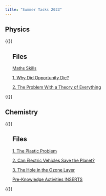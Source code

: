 ```yaml
---
title: "Summer Tasks 2023"
---
```


## Physics

{{<rawhtml>}}

<ul class="flex-ns flex-column mhn1-ns pa3">
    <div class="w-50-ns ph1-ns flex flex-column">
      <h2 class="f3 b lh-title pa3 primary black">Files</h2>
      <a href="../files/st23/phys-maths.pdf" class="no-underline pa3 bg-grey-1 br1 mb2 db raise flex items-center no-color">
        <p class="f4 b lh-solid primary ma0">Maths Skills</p>
      </a>
      <a href="../files/st23/phys1.pdf" class="no-underline pa3 bg-grey-1 br1 mb2 db raise flex items-center no-color">
        <p class="f4 b lh-solid primary ma0">1. Why Did Opportunity Die?</p>
      </a>
      <a href="../files/st23/phys2.pdf" class="no-underline pa3 bg-grey-1 br1 mb2 db raise flex items-center no-color">
        <p class="f4 b lh-solid primary ma0">2. The Problem With a Theory of Everything</p>
      </a>
    </div>
</ul>

{{</rawhtml>}}

## Chemistry

{{<rawhtml>}}

<ul class="flex-ns flex-column mhn1-ns pa3">
    <div class="w-50-ns ph1-ns flex flex-column">
      <h2 class="f3 b lh-title pa3 primary black">Files</h2>
      <a href="../files/st23/chem1.pdf" class="no-underline pa3 bg-grey-1 br1 mb2 db raise flex items-center no-color">
        <p class="f4 b lh-solid primary ma0">1. The Plastic Problem</p>
      </a>
      <a href="../files/st23/chem2.pdf" class="no-underline pa3 bg-grey-1 br1 mb2 db raise flex items-center no-color">
        <p class="f4 b lh-solid primary ma0">2. Can Electric Vehicles Save the Planet?</p>
      </a>
      <a href="../files/st23/chem3.pdf" class="no-underline pa3 bg-grey-1 br1 mb2 db raise flex items-center no-color">
        <p class="f4 b lh-solid primary ma0">3. The Hole in the Ozone Layer</p>
      </a>
      <a href="../files/st23/chem-pre.pdf" class="no-underline pa3 bg-grey-1 br1 mb2 db raise flex items-center no-color">
        <p class="f4 b lh-solid primary ma0">Pre-Knowledge Activities INSERTS</p>
      </a>
    </div>
</ul>

{{</rawhtml>}}
